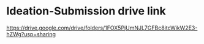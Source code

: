 # Ideation-Submission drive link

https://drive.google.com/drive/folders/1FOX5PjUmNJL7GFBc8itcWikW2E3-hZWg?usp=sharing